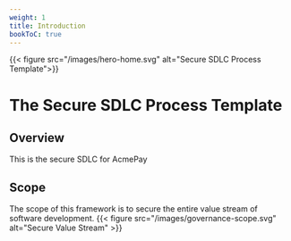 ```yaml
---
weight: 1
title: Introduction
bookToC: true
---
```


{{< figure src="/images/hero-home.svg" alt="Secure SDLC Process Template">}}
# The Secure SDLC Process Template


## Overview

This is the secure SDLC for AcmePay

## Scope

The scope of this framework is to secure the entire value stream of software
development.
{{< figure src="/images/governance-scope.svg" alt="Secure Value Stream" >}}



